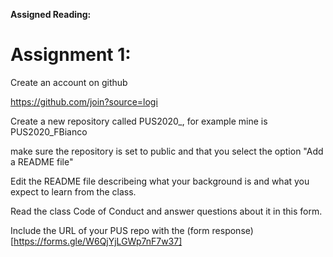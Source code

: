 **Assigned Reading:**



# Assignment 1:
Create an account on github

https://github.com/join?source=logi

Create a new repository called PUS2020_<Firstinitial><Lastname>, for example mine is PUS2020_FBianco

make sure the repository is set to public and that you select the option "Add a README file"

Edit the README file describeing what your background is and what you expect to learn from the class.

Read the class Code of Conduct and answer questions about it in this form.

Include the URL of your PUS repo with the (form response)[https://forms.gle/W6QjYjLGWp7nF7w37]

